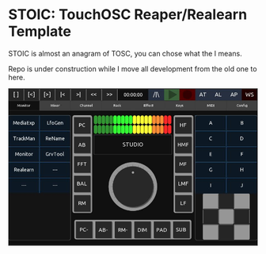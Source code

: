 # STOIC: TouchOSC Reaper/Realearn Template

STOIC is almost an anagram of TOSC, you can chose what the I means.

Repo is under construction while I move all development from the old one to here.

![](resources/osc2.JPG "Title")
